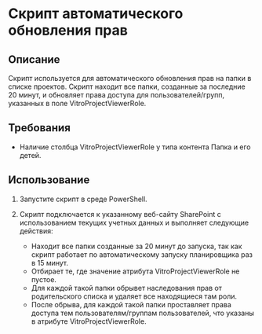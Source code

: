 # Скрипт автоматического обновления прав

## Описание 
Скрипт используется для автоматического обновления прав на папки в списке проектов. Скрипт находит все папки, созданные за последние 20 минут, и обновляет права доступа для пользователей/групп, указанных в поле VitroProjectViewerRole.

## Требования
 - Наличие столбца VitroProjectViewerRole у типа контента Папка и его детей.

## Использование
1. Запустите скрипт в среде PowerShell.

2. Скрипт подключается к указанному веб-сайту SharePoint с использованием текущих учетных данных и выполняет следующие действия:
    - Находит все папки созданные за 20 минут до запуска, так как скрипт работает по автоматическому запуску планировщика раз в 15 минут.
    - Отбирает те, где значение атрибута VitroProjectViewerRole не пустое.
    - Для каждой такой папки обрывет наследования прав от родительского списка и удаляет все находящиеся там роли.
    - После обрыва, для каждой такой папки проставляет права доступа тем пользователям/группам пользователей, что указаны в атрибуте VitroProjectViewerRole.